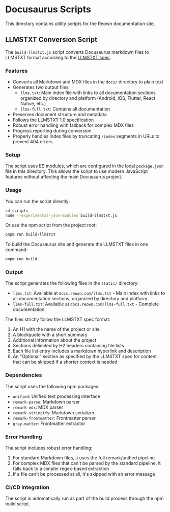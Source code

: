 # Docusaurus Scripts

This directory contains utility scripts for the Reown documentation site.

## LLMSTXT Conversion Script

The `build-llmstxt.js` script converts Docusaurus markdown files to LLMSTXT format according to the [LLMSTXT spec](https://llmstxt.org/).

### Features

- Converts all Markdown and MDX files in the `docs/` directory to plain text
- Generates two output files:
  - `llms.txt`: Main index file with links to all documentation sections organized by directory and platform (Android, iOS, Flutter, React Native, etc.)
  - `llms-full.txt`: Contains all documentation
- Preserves document structure and metadata
- Follows the LLMSTXT 1.0 specification
- Robust error handling with fallback for complex MDX files
- Progress reporting during conversion
- Properly handles index files by truncating `/index` segments in URLs to prevent 404 errors

### Setup

The script uses ES modules, which are configured in the local `package.json` file in this directory. This allows the script to use modern JavaScript features without affecting the main Docusaurus project.

### Usage

You can run the script directly:

```bash
cd scripts
node --experimental-json-modules build-llmstxt.js
```

Or use the npm script from the project root:

```bash
pnpm run build-llmstxt
```

To build the Docusaurus site and generate the LLMSTXT files in one command:

```bash
pnpm run build
```

### Output

The script generates the following files in the `static/` directory:

- `llms.txt`: Available at `docs.reown.com/llms.txt` - Main index with links to all documentation sections, organized by directory and platform
- `llms-full.txt`: Available at `docs.reown.com/llms-full.txt` - Complete documentation

The files strictly follow the LLMSTXT spec format:

1. An H1 with the name of the project or site
2. A blockquote with a short summary
3. Additional information about the project
4. Sections delimited by H2 headers containing file lists
5. Each file list entry includes a markdown hyperlink and description
6. An "Optional" section as specified by the LLMSTXT spec for content that can be skipped if a shorter context is needed

### Dependencies

The script uses the following npm packages:

- `unified`: Unified text processing interface
- `remark-parse`: Markdown parser
- `remark-mdx`: MDX parser
- `remark-stringify`: Markdown serializer
- `remark-frontmatter`: Frontmatter parser
- `gray-matter`: Frontmatter extractor

### Error Handling

The script includes robust error handling:

1. For standard Markdown files, it uses the full remark/unified pipeline
2. For complex MDX files that can't be parsed by the standard pipeline, it falls back to a simpler regex-based extraction
3. If a file can't be processed at all, it's skipped with an error message

### CI/CD Integration

The script is automatically run as part of the build process through the npm build script.
